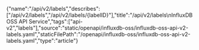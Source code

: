 {"name":"/api/v2/labels","describes":["/api/v2/labels","/api/v2/labels/{labelID}"],"title":"/api/v2/labels\nInfluxDB OSS API Service","tags":["api-v2","labels"],"source":"static/openapi/influxdb-oss/influxdb-oss-api-v2-labels.yaml","staticFilePath":"/openapi/influxdb-oss/influxdb-oss-api-v2-labels.yaml","type":"article"}
